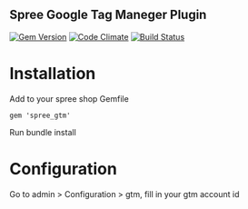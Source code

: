  Spree Google Tag Maneger Plugin
--------------------------------

[![Gem Version](https://badge.fury.io/rb/spree_gtm.svg)](https://badge.fury.io/rb/spree_gtm)
 [![Code Climate](https://codeclimate.com/github/RostislavKorin/spree_gtm/badges/gpa.svg)](https://codeclimate.com/github/RostislavKorin/spree_gtm)
 [![Build Status](https://travis-ci.org/RostislavKorin/spree_gtm.svg?branch=master)](https://travis-ci.org/RostislavKorin/spree_gtm)

Installation
============

Add to your spree shop Gemfile

    gem 'spree_gtm'

Run bundle install

Configuration
=============

Go to admin >  Configuration > gtm, fill in your gtm account id
